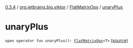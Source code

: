 [0.3.4](../../index.md) / [org.jetbrains.bio.viktor](../index.md) / [FlatMatrixOps](index.md) / [unaryPlus](.)

# unaryPlus

`open operator fun unaryPlus(): `[`FlatMatrixOps`](index.md)`<T>` [(source)](https://github.com/JetBrains-Research/viktor/blob/0.3.4/src/main/kotlin/org/jetbrains/bio/viktor/StridedMatrix.kt#L122)